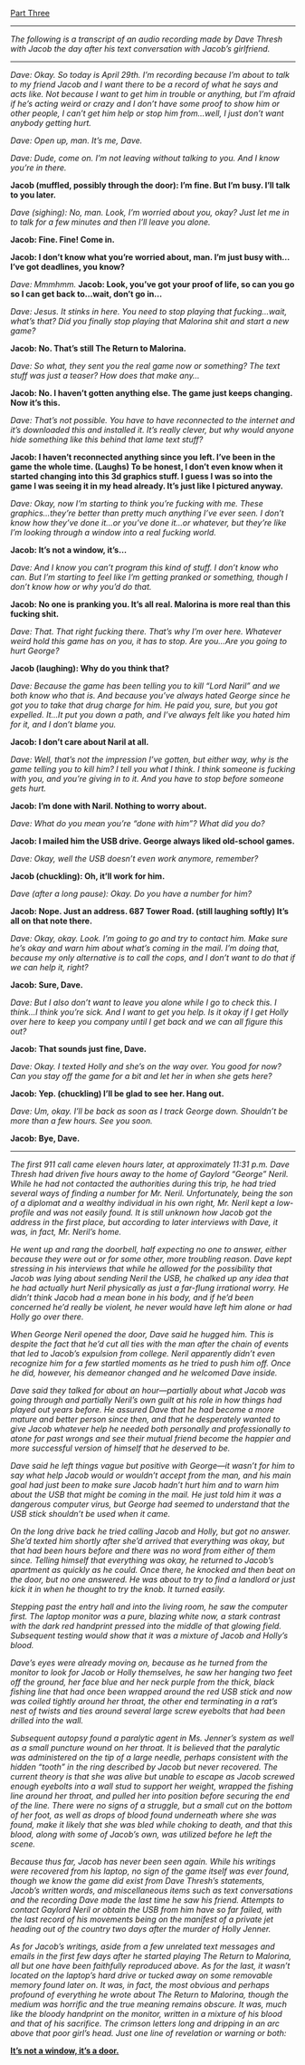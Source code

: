 
[Part Three](https://redd.it/tz7uxd)

**** 

*The following is a transcript of an audio recording made by Dave Thresh with Jacob the day after his text conversation with Jacob’s girlfriend.*

**** 

*Dave:  Okay.  So today is April 29th.  I’m recording because I’m about to talk to my friend Jacob and I want there to be a record of what he says and acts like.  Not because I want to get him in trouble or anything, but I’m afraid if he’s acting weird or crazy and I don’t have some proof to show him or other people, I can’t get him help or stop him from…well, I just don’t want anybody getting hurt.*

*Dave:  Open up, man.  It’s me, Dave.*

*Dave:  Dude, come on.  I’m not leaving without talking to you.  And I know you’re in there.*

**Jacob (muffled, possibly through the door):  I’m fine.  But I’m busy.  I’ll talk to you later.**

*Dave (sighing):  No, man.  Look, I’m worried about you, okay?  Just let me in to talk for a few minutes and then I’ll leave you alone.*

**Jacob:  Fine.  Fine!  Come in.**

**Jacob:  I don’t know what you’re worried about, man.  I’m just busy with…I’ve got deadlines, you know?** 

*Dave: Mmmhmm.*
**Jacob: Look, you’ve got your proof of life, so can you go so I can get back to…wait, don’t go in…**

*Dave:  Jesus.  It stinks in here.  You need to stop playing that fucking…wait, what’s that?  Did you finally stop playing that Malorina shit and start a new game?*

**Jacob: No.  That’s still The Return to Malorina.**

*Dave:  So what, they sent you the real game now or something?  The text stuff was just a teaser?  How does that make any…*

**Jacob:  No.  I haven’t gotten anything else.  The game just keeps changing.  Now it’s this.**

*Dave:  That’s not possible.  You have to have reconnected to the internet and it’s downloaded this and installed it.  It’s really clever, but why would anyone hide something like this behind that lame text stuff?*

**Jacob:  I haven’t reconnected anything since you left.  I’ve been in the game the whole time.  (Laughs)  To be honest, I don’t even know when it started changing into this 3d graphics stuff.  I guess I was so into the game I was seeing it in my head already.  It’s just like I pictured anyway.**

*Dave:  Okay, now I’m starting to think you’re fucking with me.  These graphics…they’re better than pretty much anything I’ve ever seen.  I don’t know how they’ve done it…or you’ve done it…or whatever, but they’re like I’m looking through a window into a real fucking world.*

**Jacob:  It’s not a window, it’s…**

*Dave:  And I know you can’t program this kind of stuff.  I don’t know who can.  But I’m starting to feel like I’m getting pranked or something, though I don’t know how or why you’d do that.*

**Jacob:  No one is pranking you.  It’s all real.  Malorina is more real than this fucking shit.**

*Dave:  That.  That right fucking there.  That’s why I’m over here.  Whatever weird hold this game has on you, it has to stop.  Are you…Are you going to hurt George?*

**Jacob (laughing):  Why do you think that?**

*Dave:  Because the game has been telling you to kill “Lord Naril” and we both know who that is.  And because you’ve always hated George since he got you to take that drug charge for him.  He paid you, sure, but you got expelled.  It…It put you down a path, and I’ve always felt like you hated him for it, and I don’t blame you.*

**Jacob:  I don’t care about Naril at all.**

*Dave:  Well, that’s not the impression I’ve gotten, but either way, why is the game telling you to kill him?  I tell you what I think.  I think someone is fucking with you, and you’re giving in to it.  And you have to stop before someone gets hurt.*

**Jacob:  I’m done with Naril.  Nothing to worry about.**

*Dave:  What do you mean you’re “done with him”?  What did you do?*

**Jacob:  I mailed him the USB drive.  George always liked old-school games.**

*Dave:  Okay, well the USB doesn’t even work anymore, remember?*

**Jacob (chuckling):  Oh, it’ll work for him.**

*Dave (after a long pause):  Okay.  Do you have a number for him?*

**Jacob:  Nope.  Just an address.  687 Tower Road.  (still laughing softly)  It’s all on that note there.**

*Dave:  Okay, okay.  Look.  I’m going to go and try to contact him.  Make sure he’s okay and warn him about what’s coming in the mail.  I’m doing that, because my only alternative is to call the cops, and I don’t want to do that if we can help it, right?*

**Jacob:  Sure, Dave.**

*Dave:  But I also don’t want to leave you alone while I go to check this.  I think…I think you’re sick.  And I want to get you help.  Is it okay if I get Holly over here to keep you company until I get back and we can all figure this out?*

**Jacob:  That sounds just fine, Dave.**

*Dave:  Okay.  I texted Holly and she’s on the way over.  You good for now?  Can you stay off the game for a bit and let her in when she gets here?*

**Jacob:  Yep.  (chuckling)  I’ll be glad to see her.  Hang out.**

*Dave:  Um, okay.  I’ll be back as soon as I track George down.  Shouldn’t be more than a few hours.  See you soon.*

**Jacob:  Bye, Dave.**

**** 

*The first 911 call came eleven hours later, at approximately 11:31 p.m.  Dave Thresh had driven five hours away to the home of Gaylord “George” Neril.  While he had not contacted the authorities during this trip, he had tried several ways of finding a number for Mr. Neril.  Unfortunately, being the son of a diplomat and a wealthy individual in his own right, Mr. Neril kept a low-profile and was not easily found.  It is still unknown how Jacob got the address in the first place, but according to later interviews with Dave, it was, in fact, Mr. Neril’s home.*

*He went up and rang the doorbell, half expecting no one to answer, either because they were out or for some other, more troubling reason.  Dave kept stressing in his interviews that while he allowed for the possibility that Jacob was lying about sending Neril the USB, he chalked up any idea that he had actually hurt Neril physically as just a far-flung irrational worry.  He didn’t think Jacob had a mean bone in his body, and if he’d been concerned he’d really be violent, he never would have left him alone or had Holly go over there.*

*When George Neril opened the door, Dave said he hugged him.  This is despite the fact that he’d cut all ties with the man after the chain of events that led to Jacob’s expulsion from college.  Neril apparently didn’t even recognize him for a few startled moments as he tried to push him off.  Once he did, however, his demeanor changed and he welcomed Dave inside.*

*Dave said they talked for about an hour—partially about what Jacob was going through and partially Neril’s own guilt at his role in how things had played out years before.  He assured Dave that he had become a more mature and better person since then, and that he desperately wanted to give Jacob whatever help he needed both personally and professionally to atone for past wrongs and see their mutual friend become the happier and more successful version of himself that he deserved to be.*

*Dave said he left things vague but positive with George—it wasn’t for him to say what help Jacob would or wouldn’t accept from the man, and his main goal had just been to make sure Jacob hadn’t hurt him and to warn him about the USB that might be coming in the mail.  He just told him it was a dangerous computer virus, but George had seemed to understand that the USB stick shouldn’t be used when it came.*

*On the long drive back he tried calling Jacob and Holly, but got no answer.  She’d texted him shortly after she’d arrived that everything was okay, but that had been hours before and there was no word from either of them since.  Telling himself that everything was okay, he returned to Jacob’s apartment as quickly as he could.  Once there, he knocked and then beat on the door, but no one answered.  He was about to try to find a landlord or just kick it in when he thought to try the knob.  It turned easily.*

*Stepping past the entry hall and into the living room, he saw the computer first.  The laptop monitor was a pure, blazing white now, a stark contrast with the dark red handprint pressed into the middle of that glowing field.  Subsequent testing would show that it was a mixture of Jacob and Holly’s blood.*

*Dave’s eyes were already moving on, because as he turned from the monitor to look for Jacob or Holly themselves, he saw her hanging two feet off the ground, her face blue and her neck purple from the thick, black fishing line that had once been wrapped around the red USB stick and now was coiled tightly around her throat, the other end terminating in a rat’s nest of twists and ties around several large screw eyebolts that had been drilled into the wall.*

*Subsequent autopsy found a paralytic agent in Ms. Jenner’s system as well as a small puncture wound on her throat.  It is believed that the paralytic was administered on the tip of a large needle, perhaps consistent with the hidden “tooth” in the ring described by Jacob but never recovered.  The current theory is that she was alive but unable to escape as Jacob screwed enough eyebolts into a wall stud to support her weight, wrapped the fishing line around her throat, and pulled her into position before securing the end of the line.  There were no signs of a struggle, but a small cut on the bottom of her foot, as well as drops of blood found underneath where she was found, make it likely that she was bled while choking to death, and that this blood, along with some of Jacob’s own, was utilized before he left the scene.*

*Because thus far, Jacob has never been seen again.  While his writings were recovered from his laptop, no sign of the game itself was ever found, though we know the game did exist from Dave Thresh’s statements, Jacob’s written words, and miscellaneous items such as text conversations and the recording Dave made the last time he saw his friend.  Attempts to contact Gaylord Neril or obtain the USB from him have so far failed, with the last record of his movements being on the manifest of a private jet heading out of the country two days after the murder of Holly Jenner.*

*As for Jacob’s writings, aside from a few unrelated text messages and emails in the first few days after he started playing The Return to Malorina, all but one have been faithfully reproduced above.  As for the last, it wasn’t located on the laptop’s hard drive or tucked away on some removable memory found later on.  It was, in fact, the most obvious and perhaps profound of everything he wrote about The Return to Malorina, though the medium was horrific and the true meaning remains obscure.  It was, much like the bloody handprint on the monitor, written in a mixture of his blood and that of his sacrifice.  The crimson letters long and dripping in an arc above that poor girl’s head.  Just one line of revelation or warning or both:*

[**It’s not a window, it’s a door.**](https://redd.it/9ndww5)